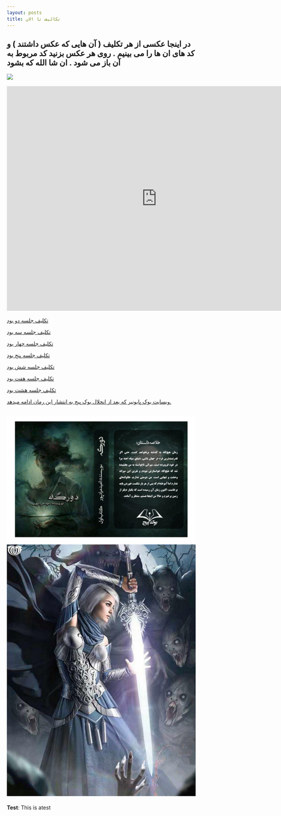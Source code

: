 ```yaml
---
layout: posts
title: تکالیف تا الان
---
```


## در اینجا عکسی از هر تکلیف ( آن هایی که عکس داشتند ) و کد های ان ها را می بینیم . روی هر عکس بزنید کد مربوط به آن باز می شود . ان شا الله که بشود 
<a href= "C:\git\personal_website_template\s7.py"> <image src="C:\git\personal_website_template\assets\images\screenshot(104).png"> <a>


<iframe src="https://calendar.google.com/calendar/embed?src=mirzakhani94%40gmail.com&ctz=Asia%2FTehran" style="border: 0" width="800" height="600" frameborder="0" scrolling="no"></iframe>


<a href= "C:\git\personal_website_template\taklif.py"> تکلیف جلسه دو بود  <a>


<a href= "C:\git\personal_website_template\s3.py"> تکلیف جلسه سه بود  <a>

<a href= "C:\git\personal_website_template\mooshak.py"> تکلیف جلسه چهار بود  <a>

<a href= "C:\git\personal_website_template\s3.py"> تکلیف جلسه پنج بود  <a>

<a href= "C:\git\personal_website_template\s3.py"> تکلیف جلسه شش بود  <a>

<a href= "C:\git\personal_website_template\s3.py"> تکلیف جلسه هفت بود  <a>

<a href= "C:\git\personal_website_template\s3.py"> تکلیف جلسه هشت بود  <a>


[وبسایت بوک پایونیر که بعد از انحلال بوک پیج به انتشار این رمان ادامه میدهد. ](https://bookpioneers.ir)


![alt text](../assets/images/dorage_jeld1.jpg "تصویر روی جلد رمان از کتاب اول")
![alt text](../assets/images/dorage_jeld2.jpg "تصویر روی جلد کتاب دوم از جلد اول ")
---
**Test**: This is atest


[def]: ../../FC02031/FC02031/s/s3/s3.py